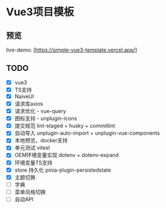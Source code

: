 # Vue3项目模板

## 预览

live-demo: [https://simple-vue3-template.vercel.app/]

## TODO

- [x] vue3
- [x] TS支持
- [x] NaiveUI
- [x] 请求库axios
- [x] 请求优化 - vue-query
- [x] 图标支持 - unplugin-icons
- [x] 提交规范 lint-staged + husky + commitlint
- [x] 自动导入 unplugin-auto-import + unplugin-vue-components
- [x] 本地预览，docker支持
- [x] 单元测试 vitest
- [x] OEM环境变量实现 dotenv + dotenv-expand
- [x] 环境变量TS支持
- [x] store 持久化 pinia-plugin-persistedstate
- [x] 主题切换
- [ ] 字典
- [ ] 菜单风格切换
- [ ] 自动API

